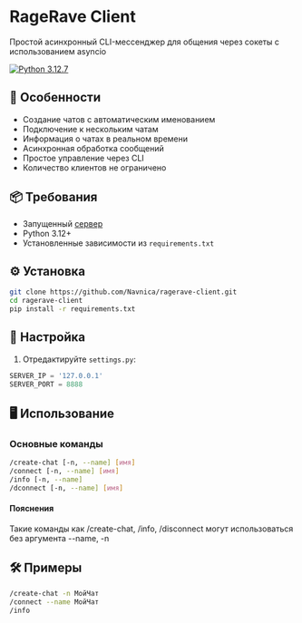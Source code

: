 # RageRave Client  
Простой асинхронный CLI-мессенджер для общения через сокеты с использованием asyncio 

[![Python 3.12.7](https://img.shields.io/badge/Python-3.12.7-000000?style=flat&logo=python&logoColor=FFFF00)](https://www.python.org/downloads/release/python-3127/)


## 🚀 Особенности  
- Создание чатов с автоматическим именованием  
- Подключение к нескольким чатам  
- Информация о чатах в реальном времени  
- Асинхронная обработка сообщений  
- Простое управление через CLI  
- Количество клиентов не ограничено

## 📦 Требования
- Запущенный [сервер](https://github.com/Navnica/ragerave-server.git)
- Python 3.12+  
- Установленные зависимости из `requirements.txt`  

## ⚙️ Установка  
```bash  
git clone https://github.com/Navnica/ragerave-client.git  
cd ragerave-client  
pip install -r requirements.txt  
```  

## 🔧 Настройка  
1. Отредактируйте `settings.py`:  
```python  
SERVER_IP = '127.0.0.1'  
SERVER_PORT = 8888  
```  

## 🖥 Использование  
### Основные команды  
```bash  
/create-chat [-n, --name] [имя]  
/connect [-n, --name] [имя]  
/info [-n, --name]  
/dconnect [-n, --name] [имя]  
```  

#### Пояснения
Такие команды как /create-chat, /info, /disconnect могут использоваться без аргумента --name, -n


## 🛠 Примеры  
```bash  
/create-chat -n МойЧат  
/connect --name МойЧат  
/info  
```  
[Python Version]: <https://www.python.org/downloads/release/python-3127/>

